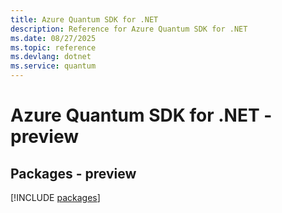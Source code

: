 ```yaml
---
title: Azure Quantum SDK for .NET
description: Reference for Azure Quantum SDK for .NET
ms.date: 08/27/2025
ms.topic: reference
ms.devlang: dotnet
ms.service: quantum
---
```

# Azure Quantum SDK for .NET - preview
## Packages - preview
[!INCLUDE [packages](quantum-index.md)]